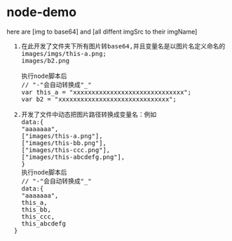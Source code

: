 # node-demo
<p>
here are [img to base64] and [all diffent imgSrc to their imgName]
</p>

<pre>
  1.在此开发了文件夹下所有图片转base64,并且变量名是以图片名定义命名的：例如
    images/imgs/this-a.png;
    images/b2.png

    执行node脚本后
    // "-"会自动转换成"_"
    var this_a = "xxxxxxxxxxxxxxxxxxxxxxxxxxxxxx";
    var b2 = "xxxxxxxxxxxxxxxxxxxxxxxxxxxxxx";
    
  2.开发了文件中动态把图片路径转换成变量名：例如
    data:{
    "aaaaaaa",
    ["images/this-a.png"],
    ["images/this-bb.png"],
    ["images/this-ccc.png"],
    ["images/this-abcdefg.png"],
    }
    执行node脚本后
    // "-"会自动转换成"_"
    data:{
    "aaaaaaa",
    this_a,
    this_bb,
    this_ccc,
    this_abcdefg
  }
</pre>
